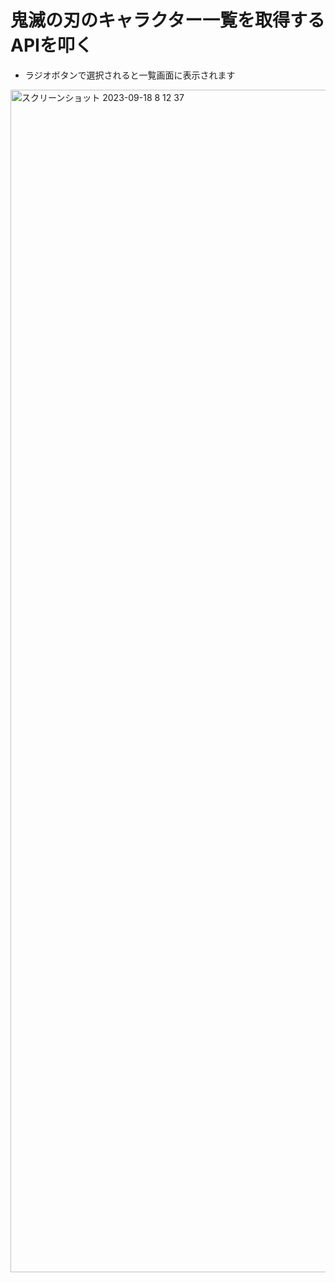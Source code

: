 # 鬼滅の刃のキャラクター一覧を取得するAPIを叩く
 - ラジオボタンで選択されると一覧画面に表示されます
<img width="1892" alt="スクリーンショット 2023-09-18 8 12 37" src="https://github.com/kazu1212-star/js_kimetsu_list/assets/115007915/69df586d-bfef-451a-92cf-206e36f7a07e">
